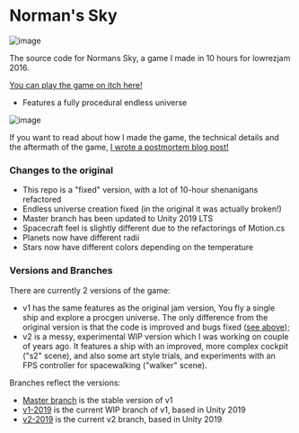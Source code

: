# Norman's Sky

![image](https://img.itch.zone/aW1hZ2UvNjI5MDUvMjgzODI5LmdpZg==/original/4eilX2.gif)

The source code for Normans Sky, a game I made in 10 hours for lowrezjam 2016.

[You can play the game on itch here!](https://nothke.itch.io/normans-sky)

* Features a fully procedural endless universe

![image](https://i.imgur.com/skC8t6n.gif)

If you want to read about how I made the game, the technical details and the aftermath of the game, [I wrote a postmortem blog post!](http://nothkedev.blogspot.com/2018/04/normans-sky-2-years-later-joke-made-in.html)

### Changes to the original
* This repo is a "fixed" version, with a lot of 10-hour shenanigans refactored
* Endless universe creation fixed (in the original it was actually broken!)
* Master branch has been updated to Unity 2019 LTS
* Spacecraft feel is slightly different due to the refactorings of Motion.cs
* Planets now have different radii
* Stars now have different colors depending on the temperature

### Versions and Branches
There are currently 2 versions of the game:
* v1 has the same features as the original jam version, You fly a single ship and explore a procgen universe. The only difference from the original version is that the code is improved and bugs fixed ([see above](#changes-to-the-original));
* v2 is a messy, experimental WIP version which I was working on couple of years ago. It features a ship with an improved, more complex cockpit ("s2" scene), and also some art style trials, and experiments with an FPS controller for spacewalking ("walker" scene).

Branches reflect the versions:
* [Master branch](https://github.com/nothke/normans-sky/tree/master) is the stable version of v1
* [v1-2019](https://github.com/nothke/normans-sky/tree/v1-2019) is the current WIP branch of v1, based in Unity 2019
* [v2-2019](https://github.com/nothke/normans-sky/tree/v2-2019) is the current v2 branch, based in Unity 2019